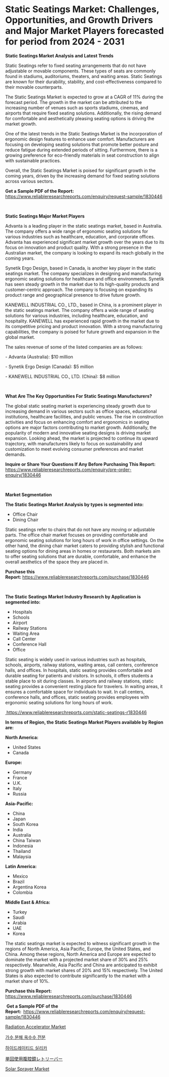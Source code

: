 <p><h1>Static Seatings Market: Challenges, Opportunities, and Growth Drivers and Major Market Players forecasted for period from 2024 - 2031</h1></p><p><strong>Static Seatings Market Analysis and Latest Trends</strong></p>
<p><p>Static Seatings refer to fixed seating arrangements that do not have adjustable or movable components. These types of seats are commonly found in stadiums, auditoriums, theaters, and waiting areas. Static Seatings are known for their durability, stability, and cost-effectiveness compared to their movable counterparts.</p><p>The Static Seatings Market is expected to grow at a CAGR of 11% during the forecast period. The growth in the market can be attributed to the increasing number of venues such as sports stadiums, cinemas, and airports that require fixed seating solutions. Additionally, the rising demand for comfortable and aesthetically pleasing seating options is driving the market growth.</p><p>One of the latest trends in the Static Seatings Market is the incorporation of ergonomic design features to enhance user comfort. Manufacturers are focusing on developing seating solutions that promote better posture and reduce fatigue during extended periods of sitting. Furthermore, there is a growing preference for eco-friendly materials in seat construction to align with sustainable practices.</p><p>Overall, the Static Seatings Market is poised for significant growth in the coming years, driven by the increasing demand for fixed seating solutions across various sectors.</p></p>
<p><strong>Get a Sample PDF of the Report:&nbsp;</strong> <a href="https://www.reliableresearchreports.com/enquiry/request-sample/1830446">https://www.reliableresearchreports.com/enquiry/request-sample/1830446</a></p>
<p>&nbsp;</p>
<p><strong>Static Seatings Major Market Players</strong></p>
<p><p>Advanta is a leading player in the static seatings market, based in Australia. The company offers a wide range of ergonomic seating solutions for various industries such as healthcare, education, and corporate offices. Advanta has experienced significant market growth over the years due to its focus on innovation and product quality. With a strong presence in the Australian market, the company is looking to expand its reach globally in the coming years.</p><p>Synetik Ergo Design, based in Canada, is another key player in the static seatings market. The company specializes in designing and manufacturing ergonomic seating solutions for healthcare and office environments. Synetik has seen steady growth in the market due to its high-quality products and customer-centric approach. The company is focusing on expanding its product range and geographical presence to drive future growth.</p><p>KANEWELL INDUSTRIAL CO., LTD., based in China, is a prominent player in the static seatings market. The company offers a wide range of seating solutions for various industries, including healthcare, education, and hospitality. KANEWELL has experienced rapid growth in the market due to its competitive pricing and product innovation. With a strong manufacturing capabilities, the company is poised for future growth and expansion in the global market.</p><p>The sales revenue of some of the listed companies are as follows:</p><p>- Advanta (Australia): $10 million</p><p>- Synetik Ergo Design (Canada): $5 million</p><p>- KANEWELL INDUSTRIAL CO., LTD. (China): $8 million</p></p>
<p>&nbsp;</p>
<p><strong>What Are The Key Opportunities For Static Seatings Manufacturers?</strong></p>
<p><p>The global static seating market is experiencing steady growth due to increasing demand in various sectors such as office spaces, educational institutions, healthcare facilities, and public venues. The rise in construction activities and focus on enhancing comfort and ergonomics in seating options are major factors contributing to market growth. Additionally, the popularity of modern and innovative seating designs is driving market expansion. Looking ahead, the market is projected to continue its upward trajectory, with manufacturers likely to focus on sustainability and customization to meet evolving consumer preferences and market demands.</p></p>
<p><strong>Inquire or Share Your Questions If Any Before Purchasing This Report:</strong> <a href="https://www.reliableresearchreports.com/enquiry/pre-order-enquiry/1830446">https://www.reliableresearchreports.com/enquiry/pre-order-enquiry/1830446</a></p>
<p>&nbsp;</p>
<p><strong>Market Segmentation</strong></p>
<p><strong>The Static Seatings Market Analysis by types is segmented into:</strong></p>
<p><ul><li>Office Chair</li><li>Dining Chair</li></ul></p>
<p><p>Static seatings refer to chairs that do not have any moving or adjustable parts. The office chair market focuses on providing comfortable and ergonomic seating solutions for long hours of work in office settings. On the other hand, the dining chair market caters to providing stylish and functional seating options for dining areas in homes or restaurants. Both markets aim to offer seating solutions that are durable, comfortable, and enhance the overall aesthetics of the space they are placed in.</p></p>
<p><strong>Purchase this Report:&nbsp;</strong><a href="https://www.reliableresearchreports.com/purchase/1830446">https://www.reliableresearchreports.com/purchase/1830446</a></p>
<p>&nbsp;</p>
<p><strong>The Static Seatings Market Industry Research by Application is segmented into:</strong></p>
<p><ul><li>Hospitals</li><li>Schools</li><li>Airport</li><li>Railway Stations</li><li>Waiting Area</li><li>Call Center</li><li>Conference Hall</li><li>Office</li></ul></p>
<p><p>Static seating is widely used in various industries such as hospitals, schools, airports, railway stations, waiting areas, call centers, conference halls, and offices. In hospitals, static seating provides comfortable and durable seating for patients and visitors. In schools, it offers students a stable place to sit during classes. In airports and railway stations, static seating provides a convenient resting place for travelers. In waiting areas, it ensures a comfortable space for individuals to wait. In call centers, conference halls, and offices, static seating provides employees with ergonomic seating solutions for long hours of work.</p></p>
<p><a href="https://www.reliableresearchreports.com/static-seatings-r1830446">&nbsp;https://www.reliableresearchreports.com/static-seatings-r1830446</a></p>
<p><strong>In terms of Region, the Static Seatings Market Players available by Region are:</strong></p>
<p>
    <p> <strong> North America: </strong>
        <ul>
            <li>United States</li>
            <li>Canada</li>
        </ul>
        </p> 
    <p> <strong> Europe: </strong>
        <ul>
            <li>Germany</li>
            <li>France</li>
            <li>U.K.</li>
            <li>Italy</li>
            <li>Russia</li>
        </ul>
        </p> 
    <p> <strong> Asia-Pacific: </strong>
        <ul>
            <li>China</li>
            <li>Japan</li>
            <li>South Korea</li>
            <li>India</li>
            <li>Australia</li>
            <li>China Taiwan</li>
            <li>Indonesia</li>
            <li>Thailand</li>
            <li>Malaysia</li>
        </ul>
        </p> 
    <p> <strong> Latin America: </strong>
        <ul>
            <li>Mexico</li>
            <li>Brazil</li>
            <li>Argentina Korea</li>
            <li>Colombia</li>
        </ul>
        </p> 
    <p> <strong> Middle East & Africa: </strong>
        <ul>
            <li>Turkey</li>
            <li>Saudi</li>
            <li>Arabia</li>
            <li>UAE</li>
            <li>Korea</li>
        </ul>
    </p>
    </p>
<p><p>The static seatings market is expected to witness significant growth in the regions of North America, Asia Pacific, Europe, the United States, and China. Among these regions, North America and Europe are expected to dominate the market with a projected market share of 30% and 25% respectively. Meanwhile, Asia Pacific and China are anticipated to exhibit strong growth with market shares of 20% and 15% respectively. The United States is also expected to contribute significantly to the market with a market share of 10%.</p></p>
<p><strong>Purchase this Report: </strong><a href="https://www.reliableresearchreports.com/purchase/1830446">https://www.reliableresearchreports.com/purchase/1830446</a></p>
<p>&nbsp;<strong>Get a Sample PDF of the Report:&nbsp;&nbsp;</strong><a href="https://www.reliableresearchreports.com/enquiry/request-sample/1830446">https://www.reliableresearchreports.com/enquiry/request-sample/1830446</a></p>
<p><strong></strong></p>
<p><p><a href="https://github.com/Gilanghao0/Market-Research-Report-List-1/blob/main/radiation-accelerator-market.md">Radiation Accelerator Market</a></p><p><a href="https://github.com/rick7624/Market-Research-Report-List-2/blob/main/6090816176046.md">가수 분해 옥수수 전분</a></p><p><a href="https://github.com/GabrielBlanda5656/Market-Research-Report-List-2/blob/main/8312055176045.md">하이드레이티드 실리카</a></p><p><a href="https://github.com/LizaHeller2023/Market-Research-Report-List-1/blob/main/8790803163539.md">単回使用腹腔鏡レトリーバー</a></p><p><a href="https://github.com/YashRP12/Market-Research-Report-List-5/blob/main/solar-sprayer-market.md">Solar Sprayer Market</a></p></p>